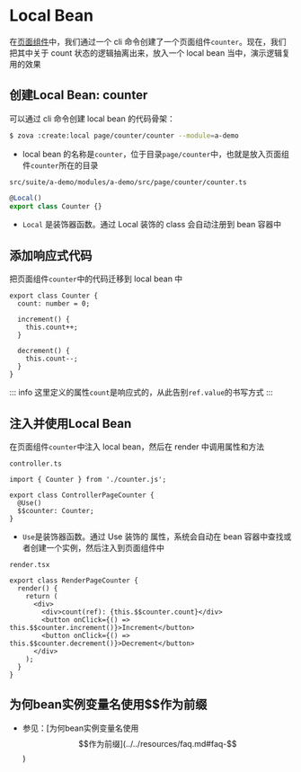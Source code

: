 # Local Bean

在[页面组件](../component/page.md)中，我们通过一个 cli 命令创建了一个页面组件`counter`。现在，我们把其中关于 count 状态的逻辑抽离出来，放入一个 local bean 当中，演示逻辑复用的效果

## 创建Local Bean: counter

可以通过 cli 命令创建 local bean 的代码骨架：

```bash
$ zova :create:local page/counter/counter --module=a-demo
```

- local bean 的名称是`counter`，位于目录`page/counter`中，也就是放入页面组件`counter`所在的目录

`src/suite/a-demo/modules/a-demo/src/page/counter/counter.ts`

```typescript
@Local()
export class Counter {}
```

- `Local` 是装饰器函数。通过 Local 装饰的 class 会自动注册到 bean 容器中

## 添加响应式代码

把页面组件`counter`中的代码迁移到 local bean 中

```typescript{2-10}
export class Counter {
  count: number = 0;

  increment() {
    this.count++;
  }

  decrement() {
    this.count--;
  }
}
```

::: info
这里定义的属性`count`是响应式的，从此告别`ref.value`的书写方式
:::

## 注入并使用Local Bean

在页面组件`counter`中注入 local bean，然后在 render 中调用属性和方法

`controller.ts`

```typescript{1,4-5}
import { Counter } from './counter.js';

export class ControllerPageCounter {
  @Use()
  $$counter: Counter;
}
```

- `Use`是装饰器函数。通过 Use 装饰的 属性，系统会自动在 bean 容器中查找或者创建一个实例，然后注入到页面组件中

`render.tsx`

```typescript{5-7}
export class RenderPageCounter {
  render() {
    return (
      <div>
        <div>count(ref): {this.$$counter.count}</div>
        <button onClick={() => this.$$counter.increment()}>Increment</button>
        <button onClick={() => this.$$counter.decrement()}>Decrement</button>
      </div>
    );
  }
}
```

## 为何bean实例变量名使用$$作为前缀

- 参见：[为何bean实例变量名使用$$作为前缀](../../resources/faq.md#faq-$$)
